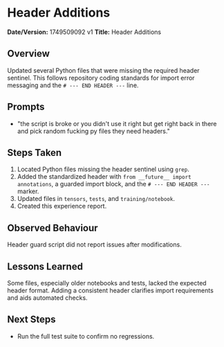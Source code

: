 # Header Additions

**Date/Version:** 1749509092 v1
**Title:** Header Additions

## Overview
Updated several Python files that were missing the required header sentinel. This follows repository coding standards for import error messaging and the `# --- END HEADER ---` line.

## Prompts
- "the script is broke or you didn't use it right but get right back in there and pick random fucking py files they need headers."

## Steps Taken
1. Located Python files missing the header sentinel using `grep`.
2. Added the standardized header with `from __future__ import annotations`, a guarded import block, and the `# --- END HEADER ---` marker.
3. Updated files in `tensors`, `tests`, and `training/notebook`.
4. Created this experience report.

## Observed Behaviour
Header guard script did not report issues after modifications.

## Lessons Learned
Some files, especially older notebooks and tests, lacked the expected header format. Adding a consistent header clarifies import requirements and aids automated checks.

## Next Steps
- Run the full test suite to confirm no regressions.
